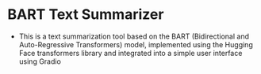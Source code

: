 # BART Text Summarizer

- This is a text summarization tool based on the BART (Bidirectional and Auto-Regressive Transformers) model, implemented using the Hugging Face transformers library and integrated into a simple user interface using Gradio

